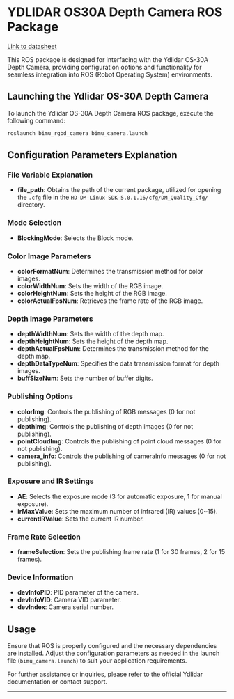 # YDLIDAR OS30A Depth Camera ROS Package

[Link to datasheet](https://www.ydlidar.com/products/view/23.html)

This ROS package is designed for interfacing with the Ydlidar OS-30A Depth Camera, providing configuration options and functionality for seamless integration into ROS (Robot Operating System) environments.

## Launching the Ydlidar OS-30A Depth Camera

To launch the Ydlidar OS-30A Depth Camera ROS package, execute the following command:

```bash
roslaunch bimu_rgbd_camera bimu_camera.launch
```

## Configuration Parameters Explanation

### File Variable Explanation

- **file_path**: Obtains the path of the current package, utilized for opening the `.cfg` file in the `HD-DM-Linux-SDK-5.0.1.16/cfg/DM_Quality_Cfg/` directory.

### Mode Selection

- **BlockingMode**: Selects the Block mode.

### Color Image Parameters

- **colorFormatNum**: Determines the transmission method for color images.
- **colorWidthNum**: Sets the width of the RGB image.
- **colorHeightNum**: Sets the height of the RGB image.
- **colorActualFpsNum**: Retrieves the frame rate of the RGB image.

### Depth Image Parameters

- **depthWidthNum**: Sets the width of the depth map.
- **depthHeightNum**: Sets the height of the depth map.
- **depthActualFpsNum**: Determines the transmission method for the depth map.
- **depthDataTypeNum**: Specifies the data transmission format for depth images.
- **buffSizeNum**: Sets the number of buffer digits.

### Publishing Options

- **colorImg**: Controls the publishing of RGB messages (0 for not publishing).
- **depthImg**: Controls the publishing of depth images (0 for not publishing).
- **pointCloudImg**: Controls the publishing of point cloud messages (0 for not publishing).
- **camera_info**: Controls the publishing of cameraInfo messages (0 for not publishing).

### Exposure and IR Settings

- **AE**: Selects the exposure mode (3 for automatic exposure, 1 for manual exposure).
- **irMaxValue**: Sets the maximum number of infrared (IR) values (0~15).
- **currentIRValue**: Sets the current IR number.

### Frame Rate Selection

- **frameSelection**: Sets the publishing frame rate (1 for 30 frames, 2 for 15 frames).

### Device Information

- **devInfoPID**: PID parameter of the camera.
- **devInfoVID**: Camera VID parameter.
- **devIndex**: Camera serial number.

## Usage

Ensure that ROS is properly configured and the necessary dependencies are installed. Adjust the configuration parameters as needed in the launch file (`bimu_camera.launch`) to suit your application requirements.

For further assistance or inquiries, please refer to the official Ydlidar documentation or contact support.

---
